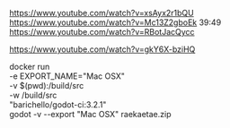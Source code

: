 https://www.youtube.com/watch?v=xsAyx2r1bQU
https://www.youtube.com/watch?v=Mc13Z2gboEk
39:49
https://www.youtube.com/watch?v=RBotJacQycc

https://www.youtube.com/watch?v=gkY6X-bziHQ

docker run \
	-e EXPORT_NAME="Mac OSX"  \
    -v $(pwd):/build/src \
    -w /build/src \
    "barichello/godot-ci:3.2.1" \
    godot -v --export "Mac OSX" raekaetae.zip

